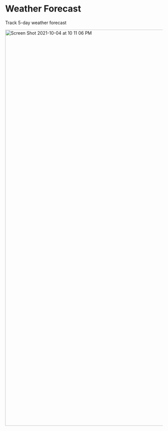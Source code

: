 # Weather Forecast
Track 5-day weather forecast

<img width="1263" alt="Screen Shot 2021-10-04 at 10 11 06 PM" src="https://user-images.githubusercontent.com/12956530/135951492-b0e50082-5c33-4572-b06f-64f152ee8f81.png">
